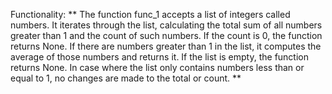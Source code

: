 Functionality: ** The function func_1 accepts a list of integers called numbers. It iterates through the list, calculating the total sum of all numbers greater than 1 and the count of such numbers. If the count is 0, the function returns None. If there are numbers greater than 1 in the list, it computes the average of those numbers and returns it. If the list is empty, the function returns None. In case where the list only contains numbers less than or equal to 1, no changes are made to the total or count. **